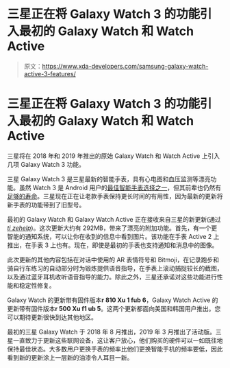 # 三星正在将 Galaxy Watch 3 的功能引入最初的 Galaxy Watch 和 Watch Active

> 原文：<https://www.xda-developers.com/samsung-galaxy-watch-active-3-features/>

# 三星正在将 Galaxy Watch 3 的功能引入最初的 Galaxy Watch 和 Watch Active

三星将在 2018 年和 2019 年推出的原始 Galaxy Watch 和 Watch Active 上引入几项 Galaxy Watch 3 功能。

三星 Galaxy Watch 3 是三星最新的智能手表，具有心电图和血压监测等漂亮功能。虽然 Watch 3 是 Android 用户的[最佳智能手表选择之一](https://www.xda-developers.com/galaxy-watch-3-vs-apple-watch-6/)，但其前辈也仍然有[足够的寿命](https://www.xda-developers.com/galaxy-watch-3-galaxy-watch-active-2-ecg-blood-pressure-monitoring/)。三星现在正在让老款手表保持更长时间的有用性，因为最新的更新将新手表的功能带到了旧型号。

最初的 Galaxy Watch 和 Galaxy Watch Active 正在接收来自三星的新更新(通过[*ti zehelp*](https://www.tizenhelp.com/update-for-galaxy-watch-brings-plenty-of-watch-3-features/))。这次更新大约有 292MB，带来了漂亮的附加功能。首先，有一个更智能的通知系统，可以让你在收到的信息中看到图片。该功能在手表 Active 2 上推出，在手表 3 上也有。现在，即使是最初的手表也支持通知和消息中的图像。

此次更新的其他内容包括在对话中使用的 AR 表情符号和 Bitmoji，在记录跑步和骑自行车练习的自动部分时为锻炼提供语音指导，在手表上滚动捕捉较长的截图，以及通过蓝牙耳机收听语音指导的能力。除此之外，三星还承诺对这些功能进行性能和稳定性修复。

Galaxy Watch 的更新带有固件版本**r 810 Xu 1 fub 6**，Galaxy Watch Active 的更新带有固件版本**r 500 Xu f1 ub 5**。这两个更新都面向美国和韩国用户推出。您可以期待更新很快到达其他地区。

最初的三星 Galaxy Watch 于 2018 年 8 月推出，2019 年 3 月推出了活动版。三星一直致力于更新这些联网设备，这让客户放心，他们购买的硬件可以一如既往地保持最佳状态。大多数用户更换手表的频率比他们更换智能手机的频率要低，因此看到新的更新涂上一层新的油漆令人耳目一新。